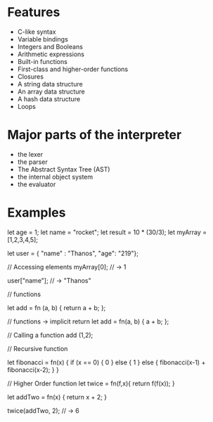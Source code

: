 Features
================

* C-like syntax
* Variable bindings
* Integers and Booleans
* Arithmetic expressions
* Built-in functions
* First-class and higher-order functions
* Closures
* A string data structure
* An array data structure
* A hash data structure
* Loops

Major parts of the interpreter
===================================
* the lexer
* the parser
* The Abstract Syntax Tree (AST)
* the internal object system
* the evaluator


Examples
==========
let age = 1;
let name = "rocket";
let result = 10 * (30/3);
let myArray = [1,2,3,4,5];

let user = { "name" : "Thanos", "age": "219"};

// Accessing elements
myArray[0];   // -> 1

user["name"]; // -> "Thanos"


// functions

let add = fn (a, b) { return a + b; };

// functions -> implicit return
let add = fn(a, b) { a + b; };

// Calling  a function
add (1,2);

// Recursive function

let fibonacci = fn(x) {
    if (x == 0) {
        0
    } else {
        1
    } else {
        fibonacci(x-1) + fibonacci(x-2);
    }
}

// Higher Order function
let twice = fn(f,x){
    return f(f(x));
}

let addTwo = fn(x) {
    return x + 2;
}

twice(addTwo, 2); // -> 6



